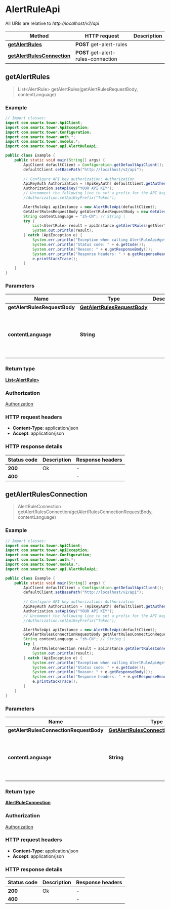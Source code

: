 # AlertRuleApi

All URIs are relative to *http://localhost/v2/api*

Method | HTTP request | Description
------------- | ------------- | -------------
[**getAlertRules**](AlertRuleApi.md#getAlertRules) | **POST** get-alert-rules | 
[**getAlertRulesConnection**](AlertRuleApi.md#getAlertRulesConnection) | **POST** get-alert-rules-connection | 



## getAlertRules

> List&lt;AlertRule&gt; getAlertRules(getAlertRulesRequestBody, contentLanguage)



### Example

```java
// Import classes:
import com.smartx.tower.ApiClient;
import com.smartx.tower.ApiException;
import com.smartx.tower.Configuration;
import com.smartx.tower.auth.*;
import com.smartx.tower.models.*;
import com.smartx.tower.api.AlertRuleApi;

public class Example {
    public static void main(String[] args) {
        ApiClient defaultClient = Configuration.getDefaultApiClient();
        defaultClient.setBasePath("http://localhost/v2/api");
        
        // Configure API key authorization: Authorization
        ApiKeyAuth Authorization = (ApiKeyAuth) defaultClient.getAuthentication("Authorization");
        Authorization.setApiKey("YOUR API KEY");
        // Uncomment the following line to set a prefix for the API key, e.g. "Token" (defaults to null)
        //Authorization.setApiKeyPrefix("Token");

        AlertRuleApi apiInstance = new AlertRuleApi(defaultClient);
        GetAlertRulesRequestBody getAlertRulesRequestBody = new GetAlertRulesRequestBody(); // GetAlertRulesRequestBody | 
        String contentLanguage = "zh-CN"; // String | 
        try {
            List<AlertRule> result = apiInstance.getAlertRules(getAlertRulesRequestBody, contentLanguage);
            System.out.println(result);
        } catch (ApiException e) {
            System.err.println("Exception when calling AlertRuleApi#getAlertRules");
            System.err.println("Status code: " + e.getCode());
            System.err.println("Reason: " + e.getResponseBody());
            System.err.println("Response headers: " + e.getResponseHeaders());
            e.printStackTrace();
        }
    }
}
```

### Parameters


Name | Type | Description  | Notes
------------- | ------------- | ------------- | -------------
 **getAlertRulesRequestBody** | [**GetAlertRulesRequestBody**](GetAlertRulesRequestBody.md)|  |
 **contentLanguage** | **String**|  | [optional] [default to en-US] [enum: zh-CN, en-US]

### Return type

[**List&lt;AlertRule&gt;**](AlertRule.md)

### Authorization

[Authorization](../README.md#Authorization)

### HTTP request headers

- **Content-Type**: application/json
- **Accept**: application/json


### HTTP response details
| Status code | Description | Response headers |
|-------------|-------------|------------------|
| **200** | Ok |  -  |
| **400** |  |  -  |


## getAlertRulesConnection

> AlertRuleConnection getAlertRulesConnection(getAlertRulesConnectionRequestBody, contentLanguage)



### Example

```java
// Import classes:
import com.smartx.tower.ApiClient;
import com.smartx.tower.ApiException;
import com.smartx.tower.Configuration;
import com.smartx.tower.auth.*;
import com.smartx.tower.models.*;
import com.smartx.tower.api.AlertRuleApi;

public class Example {
    public static void main(String[] args) {
        ApiClient defaultClient = Configuration.getDefaultApiClient();
        defaultClient.setBasePath("http://localhost/v2/api");
        
        // Configure API key authorization: Authorization
        ApiKeyAuth Authorization = (ApiKeyAuth) defaultClient.getAuthentication("Authorization");
        Authorization.setApiKey("YOUR API KEY");
        // Uncomment the following line to set a prefix for the API key, e.g. "Token" (defaults to null)
        //Authorization.setApiKeyPrefix("Token");

        AlertRuleApi apiInstance = new AlertRuleApi(defaultClient);
        GetAlertRulesConnectionRequestBody getAlertRulesConnectionRequestBody = new GetAlertRulesConnectionRequestBody(); // GetAlertRulesConnectionRequestBody | 
        String contentLanguage = "zh-CN"; // String | 
        try {
            AlertRuleConnection result = apiInstance.getAlertRulesConnection(getAlertRulesConnectionRequestBody, contentLanguage);
            System.out.println(result);
        } catch (ApiException e) {
            System.err.println("Exception when calling AlertRuleApi#getAlertRulesConnection");
            System.err.println("Status code: " + e.getCode());
            System.err.println("Reason: " + e.getResponseBody());
            System.err.println("Response headers: " + e.getResponseHeaders());
            e.printStackTrace();
        }
    }
}
```

### Parameters


Name | Type | Description  | Notes
------------- | ------------- | ------------- | -------------
 **getAlertRulesConnectionRequestBody** | [**GetAlertRulesConnectionRequestBody**](GetAlertRulesConnectionRequestBody.md)|  |
 **contentLanguage** | **String**|  | [optional] [default to en-US] [enum: zh-CN, en-US]

### Return type

[**AlertRuleConnection**](AlertRuleConnection.md)

### Authorization

[Authorization](../README.md#Authorization)

### HTTP request headers

- **Content-Type**: application/json
- **Accept**: application/json


### HTTP response details
| Status code | Description | Response headers |
|-------------|-------------|------------------|
| **200** | Ok |  -  |
| **400** |  |  -  |

